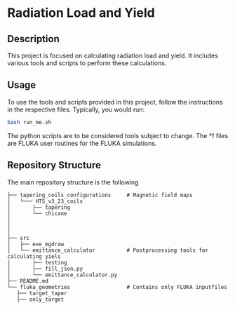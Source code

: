 
# Radiation Load and Yield

## Description
This project is focused on calculating radiation load and yield. It includes various tools and scripts to perform these calculations.

## Usage
To use the tools and scripts provided in this project, follow the instructions in the respective files. Typically, you would run:
```bash
bash run_me.sh
```

The python scripts are to be considered tools subject to change. The *f files are FLUKA user routines for the FLUKA simulations.

## Repository Structure
The main repository structure is the following
```
├── tapering_coils_configurations     # Magnetic field maps
│   └─── HTS_v3_23_coils
│       ├── tapering
│       └── chicane
│   
│   
│   
├── src
│   ├── exe_mgdraw
│   └── emittance_calculator          # Postprocessing tools for calculating yiels
│       ├── testing
│       ├── fill_json.py
│       └── emittance_calculator.py
├── README.md
└── fluka_geometries                  # Contains only FLUKA inputfiles
   ├── target_taper
   ├── only_target
```
